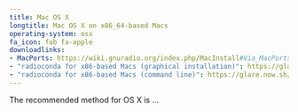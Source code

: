 ```yaml
---
title: Mac OS X
longtitle: Mac OS X on x86_64-based Macs
operating-system: osx
fa_icon: fab fa-apple
downloadlinks:
- MacPorts: https://wiki.gnuradio.org/index.php/MacInstall#Via_MacPorts_.28recommended.29
- "radioconda for x86-based Macs (graphical installation)": https://glare.now.sh/ryanvolz/radioconda/radioconda-.*-MacOSX-x86_64.pkg
- "radioconda for x86-based Macs (command line)": https://glare.now.sh/ryanvolz/radioconda/radioconda-.*-MacOSX-x86_64.sh
---
```


The recommended method for OS X is …
